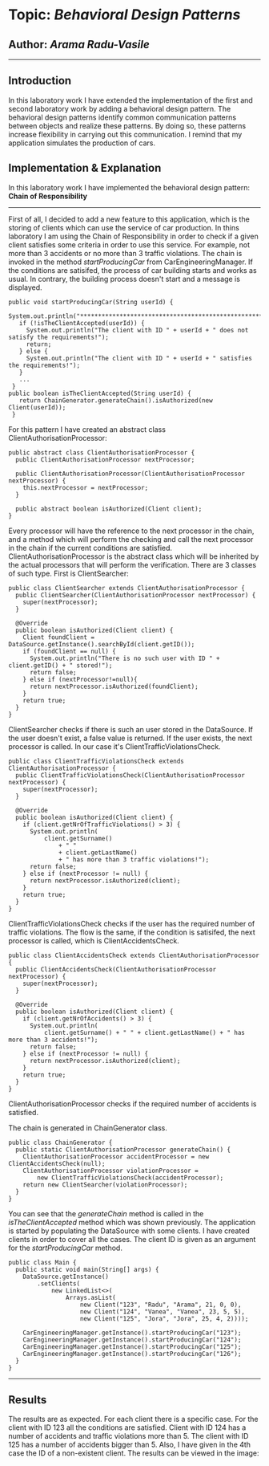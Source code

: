 # Topic: *Behavioral Design Patterns*
## Author: *Arama Radu-Vasile*
------
## Introduction
In this laboratory work I have extended the implementation of the first and second laboratory work by adding a behavioral
design pattern. The behavioral design patterns identify common communication patterns between objects and realize these patterns. 
By doing so, these patterns increase flexibility in carrying out this communication.
I remind that my application simulates the production of cars. 
## Implementation & Explanation
In this laboratory work I have implemented the behavioral design pattern: **Chain of Responsibility**

------

First of all, I decided to add a new feature to this application, which is the storing of clients which can use the service of
 car production. In thins laboratory I am using the Chain of Responsibility in order to check if a given client satisfies
 some criteria in order to use this service. For example, not more than 3 accidents or no more than 3 traffic violations.
 The chain is invoked in the method *startProducingCar* from CarEngineeringManager. If the conditions are satisifed, the
 process of car building starts and works as usual. In contrary, the building process doesn't start and a message is displayed.
 ```
public void startProducingCar(String userId) {
    System.out.println("*******************************************************************");
    if (!isTheClientAccepted(userId)) {
      System.out.println("The client with ID " + userId + " does not satisfy the requirements!");
      return;
    } else {
      System.out.println("The client with ID " + userId + " satisfies the requirements!");
    }
    ...
  }
public boolean isTheClientAccepted(String userId) {
    return ChainGenerator.generateChain().isAuthorized(new Client(userId));
  }
```
For this pattern I have created an abstract class ClientAuthorisationProcessor:
```
public abstract class ClientAuthorisationProcessor {
  public ClientAuthorisationProcessor nextProcessor;

  public ClientAuthorisationProcessor(ClientAuthorisationProcessor nextProcessor) {
    this.nextProcessor = nextProcessor;
  }

  public abstract boolean isAuthorized(Client client);
}
```
Every processor will have the reference to the next processor in the chain, and a method which will perform the checking and
call the next processor in the chain if the current conditions are satisfied.
ClientAuthorisationProcessor is the abstract class which will be inherited by the actual processors that will perform the verification. There are
3 classes of such type. First is ClientSearcher:

```
public class ClientSearcher extends ClientAuthorisationProcessor {
  public ClientSearcher(ClientAuthorisationProcessor nextProcessor) {
    super(nextProcessor);
  }

  @Override
  public boolean isAuthorized(Client client) {
    Client foundClient = DataSource.getInstance().searchById(client.getID());
    if (foundClient == null) {
      System.out.println("There is no such user with ID " + client.getID() + " stored!");
      return false;
    } else if (nextProcessor!=null){
      return nextProcessor.isAuthorized(foundClient);
    }
    return true;
  }
}
```
ClientSearcher checks if there is such an user stored in the DataSource. If the user doesn't exist, a false value is 
returned. If the user exists, the next processor is called. In our case it's ClientTrafficViolationsCheck.

```
public class ClientTrafficViolationsCheck extends ClientAuthorisationProcessor {
  public ClientTrafficViolationsCheck(ClientAuthorisationProcessor nextProcessor) {
    super(nextProcessor);
  }

  @Override
  public boolean isAuthorized(Client client) {
    if (client.getNrOfTrafficViolations() > 3) {
      System.out.println(
          client.getSurname()
              + " "
              + client.getLastName()
              + " has more than 3 traffic violations!");
      return false;
    } else if (nextProcessor != null) {
      return nextProcessor.isAuthorized(client);
    }
    return true;
  }
}
```
ClientTrafficViolationsCheck checks if the user has the required number of traffic violations. The flow is the same, 
if the condition is satisifed, the next processor is called, which is ClientAccidentsCheck.

```
public class ClientAccidentsCheck extends ClientAuthorisationProcessor {
  public ClientAccidentsCheck(ClientAuthorisationProcessor nextProcessor) {
    super(nextProcessor);
  }

  @Override
  public boolean isAuthorized(Client client) {
    if (client.getNrOfAccidents() > 3) {
      System.out.println(
          client.getSurname() + " " + client.getLastName() + " has more than 3 accidents!");
      return false;
    } else if (nextProcessor != null) {
      return nextProcessor.isAuthorized(client);
    }
    return true;
  }
}
```
ClientAuthorisationProcessor checks if the required number of accidents is satisfied.

The chain is generated in ChainGenerator class.

```
public class ChainGenerator {
  public static ClientAuthorisationProcessor generateChain() {
    ClientAuthorisationProcessor accidentProcessor = new ClientAccidentsCheck(null);
    ClientAuthorisationProcessor violationProcessor =
        new ClientTrafficViolationsCheck(accidentProcessor);
    return new ClientSearcher(violationProcessor);
  }
}
```
You can see that the *generateChain* method is called in the *isTheClientAccepted* method which was shown previously.
The application is started by populating the DataSource with some clients. I have created clients in order to
cover all the cases. The client ID is given as an argument for the *startProducingCar* method.

```
public class Main {
  public static void main(String[] args) {
    DataSource.getInstance()
        .setClients(
            new LinkedList<>(
                Arrays.asList(
                    new Client("123", "Radu", "Arama", 21, 0, 0),
                    new Client("124", "Vanea", "Vanea", 23, 5, 5),
                    new Client("125", "Jora", "Jora", 25, 4, 2))));

    CarEngineeringManager.getInstance().startProducingCar("123");
    CarEngineeringManager.getInstance().startProducingCar("124");
    CarEngineeringManager.getInstance().startProducingCar("125");
    CarEngineeringManager.getInstance().startProducingCar("126");
  }
}
```

------
## Results
The results are as expected. For each client there is a specific case. For the client with ID 123 all the conditions
are satisfied. Client with ID 124 has a number of accidents and traffic violations more than 5. The client with ID
125 has a number of accidents bigger than 5. Also, I have given in the 4th case the ID of a non-existent client. The results
can be viewed in the image:
